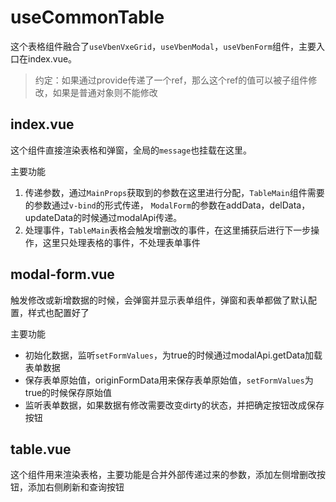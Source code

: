 # useCommonTable

这个表格组件融合了`useVbenVxeGrid`，`useVbenModal`，`useVbenForm`组件，主要入口在index.vue。

> 约定：如果通过provide传递了一个ref，那么这个ref的值可以被子组件修改，如果是普通对象则不能修改

## index.vue

这个组件直接渲染表格和弹窗，全局的`message`也挂载在这里。

主要功能

1. 传递参数，通过`MainProps`获取到的参数在这里进行分配，`TableMain`组件需要的参数通过`v-bind`的形式传递， `ModalForm`的参数在addData，delData，updateData的时候通过modalApi传递。
2. 处理事件，`TableMain`表格会触发增删改的事件，在这里捕获后进行下一步操作，这里只处理表格的事件，不处理表单事件

## modal-form.vue

触发修改或新增数据的时候，会弹窗并显示表单组件，弹窗和表单都做了默认配置，样式也配置好了

主要功能

- 初始化数据，监听`setFormValues`，为true的时候通过modalApi.getData加载表单数据
- 保存表单原始值，originFormData用来保存表单原始值，`setFormValues`为true的时候保存原始值
- 监听表单数据，如果数据有修改需要改变dirty的状态，并把确定按钮改成保存按钮

## table.vue

这个组件用来渲染表格，主要功能是合并外部传递过来的参数，添加左侧增删改按钮，添加右侧刷新和查询按钮
